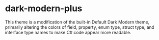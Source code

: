 # dark-modern-plus
This theme is a modification of the built-in Default Dark Modern theme, primarily altering the colors of field, property, enum type, struct type, and interface type names to make C# code appear more readable.
